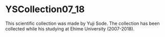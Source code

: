 # YSCollection07_18
This scientific collection was made by Yuji Sode. The collection has been collected while his studying at Ehime University (2007-2018).

